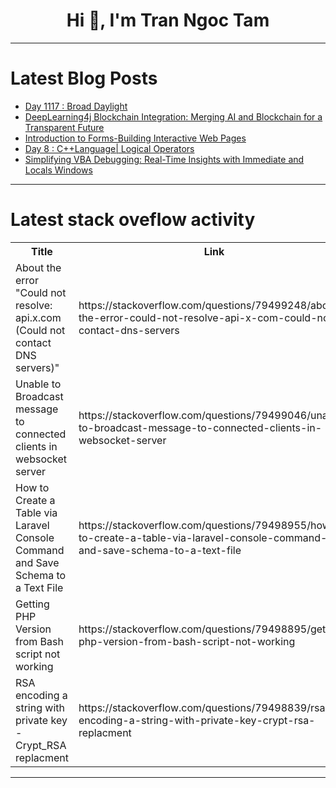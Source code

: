 <h1 align="center">Hi 👋, I'm Tran Ngoc Tam</h1>

---

# Latest Blog Posts 
<!-- BLOG-POST-LIST:START -->
- [Day 1117 : Broad Daylight](https://dev.to/dwane/day-1117-broad-daylight-36h1)
- [DeepLearning4j Blockchain Integration: Merging AI and Blockchain for a Transparent Future](https://dev.to/kallileiser/deeplearning4j-blockchain-integration-merging-ai-and-blockchain-for-a-transparent-future-2fpe)
- [Introduction to Forms-Building Interactive Web Pages](https://dev.to/ouma_ouma/introduction-to-forms-building-interactive-web-pages-5dgk)
- [Day 8 : C++Language| Logical Operators](https://dev.to/mehfila_parkkulthil_23/day-8-clanguage-logical-operators-16ib)
- [Simplifying VBA Debugging: Real-Time Insights with Immediate and Locals Windows](https://dev.to/michaellarocca/simplifying-vba-debugging-real-time-insights-with-immediate-and-locals-windows-4ak9)
<!-- BLOG-POST-LIST:END -->

---

# Latest stack oveflow activity
<table>
  <tr><th>Title</th><th>Link</th></tr>
  <!-- STACKOVERFLOW:START --><tr><td>About the error &quot;Could not resolve: api.x.com &lpar;Could not contact DNS servers&rpar;&quot;</td><td>https://stackoverflow.com/questions/79499248/about-the-error-could-not-resolve-api-x-com-could-not-contact-dns-servers</td></tr><tr><td>Unable to Broadcast message to connected clients in websocket server</td><td>https://stackoverflow.com/questions/79499046/unable-to-broadcast-message-to-connected-clients-in-websocket-server</td></tr><tr><td>How to Create a Table via Laravel Console Command and Save Schema to a Text File</td><td>https://stackoverflow.com/questions/79498955/how-to-create-a-table-via-laravel-console-command-and-save-schema-to-a-text-file</td></tr><tr><td>Getting PHP Version from Bash script not working</td><td>https://stackoverflow.com/questions/79498895/getting-php-version-from-bash-script-not-working</td></tr><tr><td>RSA encoding a string with private key - Crypt_RSA replacment</td><td>https://stackoverflow.com/questions/79498839/rsa-encoding-a-string-with-private-key-crypt-rsa-replacment</td></tr><!-- STACKOVERFLOW:END -->
</table>

---


